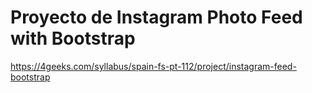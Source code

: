 # Proyecto de Instagram Photo Feed with Bootstrap

https://4geeks.com/syllabus/spain-fs-pt-112/project/instagram-feed-bootstrap
